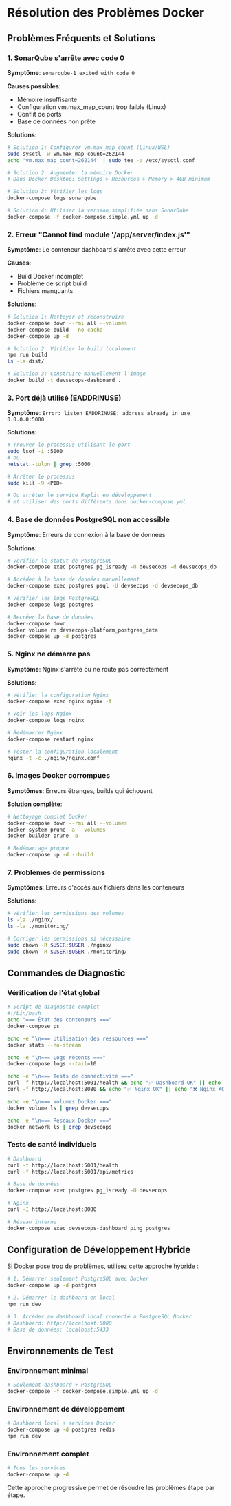 # Résolution des Problèmes Docker

## Problèmes Fréquents et Solutions

### 1. SonarQube s'arrête avec code 0

**Symptôme**: `sonarqube-1 exited with code 0`

**Causes possibles**:
- Mémoire insuffisante
- Configuration vm.max_map_count trop faible (Linux)
- Conflit de ports
- Base de données non prête

**Solutions**:

```bash
# Solution 1: Configurer vm.max_map_count (Linux/WSL)
sudo sysctl -w vm.max_map_count=262144
echo 'vm.max_map_count=262144' | sudo tee -a /etc/sysctl.conf

# Solution 2: Augmenter la mémoire Docker
# Dans Docker Desktop: Settings > Resources > Memory > 4GB minimum

# Solution 3: Vérifier les logs
docker-compose logs sonarqube

# Solution 4: Utiliser la version simplifiée sans SonarQube
docker-compose -f docker-compose.simple.yml up -d
```

### 2. Erreur "Cannot find module '/app/server/index.js'"

**Symptôme**: Le conteneur dashboard s'arrête avec cette erreur

**Causes**:
- Build Docker incomplet
- Problème de script build
- Fichiers manquants

**Solutions**:

```bash
# Solution 1: Nettoyer et reconstruire
docker-compose down --rmi all --volumes
docker-compose build --no-cache
docker-compose up -d

# Solution 2: Vérifier le build localement
npm run build
ls -la dist/

# Solution 3: Construire manuellement l'image
docker build -t devsecops-dashboard .
```

### 3. Port déjà utilisé (EADDRINUSE)

**Symptôme**: `Error: listen EADDRINUSE: address already in use 0.0.0.0:5000`

**Solutions**:

```bash
# Trouver le processus utilisant le port
sudo lsof -i :5000
# ou
netstat -tulpn | grep :5000

# Arrêter le processus
sudo kill -9 <PID>

# Ou arrêter le service Replit en développement
# et utiliser des ports différents dans docker-compose.yml
```

### 4. Base de données PostgreSQL non accessible

**Symptôme**: Erreurs de connexion à la base de données

**Solutions**:

```bash
# Vérifier le statut de PostgreSQL
docker-compose exec postgres pg_isready -U devsecops -d devsecops_db

# Accéder à la base de données manuellement
docker-compose exec postgres psql -U devsecops -d devsecops_db

# Vérifier les logs PostgreSQL
docker-compose logs postgres

# Recréer la base de données
docker-compose down
docker volume rm devsecops-platform_postgres_data
docker-compose up -d postgres
```

### 5. Nginx ne démarre pas

**Symptôme**: Nginx s'arrête ou ne route pas correctement

**Solutions**:

```bash
# Vérifier la configuration Nginx
docker-compose exec nginx nginx -t

# Voir les logs Nginx
docker-compose logs nginx

# Redémarrer Nginx
docker-compose restart nginx

# Tester la configuration localement
nginx -t -c ./nginx/nginx.conf
```

### 6. Images Docker corrompues

**Symptômes**: Erreurs étranges, builds qui échouent

**Solution complète**:

```bash
# Nettoyage complet Docker
docker-compose down --rmi all --volumes
docker system prune -a --volumes
docker builder prune -a

# Redémarrage propre
docker-compose up -d --build
```

### 7. Problèmes de permissions

**Symptômes**: Erreurs d'accès aux fichiers dans les conteneurs

**Solutions**:

```bash
# Vérifier les permissions des volumes
ls -la ./nginx/
ls -la ./monitoring/

# Corriger les permissions si nécessaire
sudo chown -R $USER:$USER ./nginx/
sudo chown -R $USER:$USER ./monitoring/
```

## Commandes de Diagnostic

### Vérification de l'état global

```bash
# Script de diagnostic complet
#!/bin/bash
echo "=== État des conteneurs ==="
docker-compose ps

echo -e "\n=== Utilisation des ressources ==="
docker stats --no-stream

echo -e "\n=== Logs récents ==="
docker-compose logs --tail=10

echo -e "\n=== Tests de connectivité ==="
curl -f http://localhost:5001/health && echo "✅ Dashboard OK" || echo "❌ Dashboard KO"
curl -f http://localhost:8080 && echo "✅ Nginx OK" || echo "❌ Nginx KO"

echo -e "\n=== Volumes Docker ==="
docker volume ls | grep devsecops

echo -e "\n=== Réseaux Docker ==="
docker network ls | grep devsecops
```

### Tests de santé individuels

```bash
# Dashboard
curl -f http://localhost:5001/health
curl -f http://localhost:5001/api/metrics

# Base de données
docker-compose exec postgres pg_isready -U devsecops

# Nginx
curl -I http://localhost:8080

# Réseau interne
docker-compose exec devsecops-dashboard ping postgres
```

## Configuration de Développement Hybride

Si Docker pose trop de problèmes, utilisez cette approche hybride :

```bash
# 1. Démarrer seulement PostgreSQL avec Docker
docker-compose up -d postgres

# 2. Démarrer le dashboard en local
npm run dev

# 3. Accéder au dashboard local connecté à PostgreSQL Docker
# Dashboard: http://localhost:5000
# Base de données: localhost:5433
```

## Environnements de Test

### Environnement minimal
```bash
# Seulement dashboard + PostgreSQL
docker-compose -f docker-compose.simple.yml up -d
```

### Environnement de développement
```bash
# Dashboard local + services Docker
docker-compose up -d postgres redis
npm run dev
```

### Environnement complet
```bash
# Tous les services
docker-compose up -d
```

Cette approche progressive permet de résoudre les problèmes étape par étape.